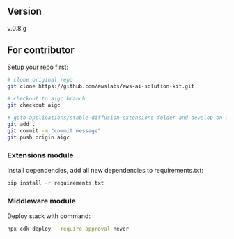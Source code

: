 ## Version
v.0.8.g
## For contributor
Setup your repo first:

```bash
# clone original repo
git clone https://github.com/awslabs/aws-ai-solution-kit.git

# checkout to aigc branch
git checkout aigc

# goto applications/stable-diffusion-extensions folder and develop on aigc branch
git add .
git commit -m "commit message"
git push origin aigc
```

### Extensions module
Install dependencies, add all new dependencies to requirements.txt:

```bash
pip install -r requirements.txt
```

### Middleware module
Deploy stack with command:

```bash
npx cdk deploy --require-approval never
```



